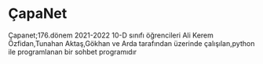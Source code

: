 # ÇapaNet
Çapanet;176.dönem 2021-2022 10-D sınıfı öğrencileri Ali Kerem Özfidan,Tunahan Aktaş,Gökhan ve Arda tarafından üzerinde çalışılan,python ile programlanan bir sohbet programıdır

